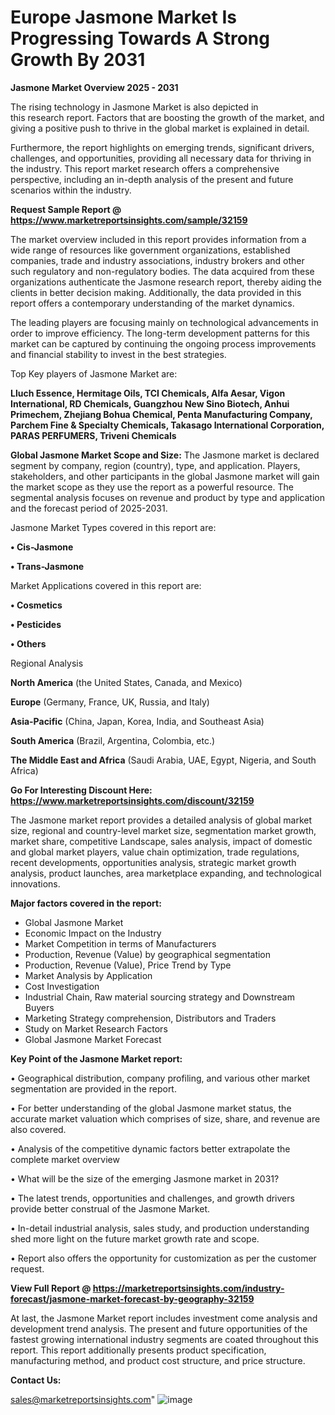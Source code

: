  # Europe Jasmone Market Is Progressing Towards A Strong Growth By 2031

<Strong> Jasmone Market Overview 2025 - 2031</strong>

The rising technology in Jasmone Market is also depicted in this research report. Factors that are boosting the growth of the market, and giving a positive push to thrive in the global market is explained in detail.

Furthermore, the report highlights on emerging trends, significant drivers, challenges, and opportunities, providing all necessary data for thriving in the industry. This report market research offers a comprehensive perspective, including an in-depth analysis of the present and future scenarios within the industry.

<strong>Request Sample Report @ <a href=https://www.marketreportsinsights.com/sample/32159>https://www.marketreportsinsights.com/sample/32159</a></strong>

The market overview included in this report provides information from a wide range of resources like government organizations, established companies, trade and industry associations, industry brokers and other such regulatory and non-regulatory bodies. The data acquired from these organizations authenticate the Jasmone research report, thereby aiding the clients in better decision making. Additionally, the data provided in this report offers a contemporary understanding of the market dynamics.

The leading players are focusing mainly on technological advancements in order to improve efficiency. The long-term development patterns for this market can be captured by continuing the ongoing process improvements and financial stability to invest in the best strategies.

Top Key players of Jasmone Market are:

<strong>Lluch Essence, Hermitage Oils, TCI Chemicals, Alfa Aesar, Vigon International, RD Chemicals, Guangzhou New Sino Biotech, Anhui Primechem, Zhejiang Bohua Chemical, Penta Manufacturing Company, Parchem Fine & Specialty Chemicals, Takasago International Corporation, PARAS PERFUMERS, Triveni Chemicals</strong>

<strong><b>Global Jasmone Market Scope and Size:</b></strong>
The Jasmone market is declared segment by company, region (country), type, and application. Players, stakeholders, and other participants in the global Jasmone market will gain the market scope as they use the report as a powerful resource. The segmental analysis focuses on revenue and product by type and application and the forecast period of 2025-2031.

Jasmone Market Types covered in this report are:

<strong>• Cis-Jasmone

• Trans-Jasmone</strong>

Market Applications covered in this report are:

<strong>• Cosmetics

• Pesticides

• Others</strong> 

Regional Analysis

<strong>North America</strong> (the United States, Canada, and Mexico)

<strong>Europe</strong> (Germany, France, UK, Russia, and Italy)

<strong>Asia-Pacific</strong> (China, Japan, Korea, India, and Southeast Asia)

<strong>South America</strong> (Brazil, Argentina, Colombia, etc.)

<strong>The Middle East and Africa</strong> (Saudi Arabia, UAE, Egypt, Nigeria, and South Africa)

<strong>Go For Interesting Discount Here: <a href=https://www.marketreportsinsights.com/discount/32159>https://www.marketreportsinsights.com/discount/32159</a></strong>

The Jasmone market report provides a detailed analysis of global market size, regional and country-level market size, segmentation market growth, market share, competitive Landscape, sales analysis, impact of domestic and global market players, value chain optimization, trade regulations, recent developments, opportunities analysis, strategic market growth analysis, product launches, area marketplace expanding, and technological innovations.

<strong><b>Major factors covered in the report:</b></strong>
<ul>
  <li>Global Jasmone Market </li>
  <li>Economic Impact on the Industry</li>
  <li>Market Competition in terms of Manufacturers</li>
  <li>Production, Revenue (Value) by geographical segmentation</li>
  <li>Production, Revenue (Value), Price Trend by Type</li>
  <li>Market Analysis by Application</li>
  <li>Cost Investigation</li>
  <li>Industrial Chain, Raw material sourcing strategy and Downstream Buyers</li>
  <li>Marketing Strategy comprehension, Distributors and Traders</li>
  <li>Study on Market Research Factors</li>
  <li>Global Jasmone Market Forecast</li>
</ul>

<strong><b>Key Point of the Jasmone Market report:</b></strong>

• Geographical distribution, company profiling, and various other market segmentation are provided in the report.

• For better understanding of the global Jasmone market status, the accurate market valuation which comprises of size, share, and revenue are also covered.

• Analysis of the competitive dynamic factors better extrapolate the complete market overview

• What will be the size of the emerging Jasmone market in 2031?

• The latest trends, opportunities and challenges, and growth drivers provide better construal of the Jasmone Market.

• In-detail industrial analysis, sales study, and production understanding shed more light on the future market growth rate and scope.

• Report also offers the opportunity for customization as per the customer request.

<strong><b>View Full Report @ <a href=https://marketreportsinsights.com/industry-forecast/jasmone-market-forecast-by-geography-32159>https://marketreportsinsights.com/industry-forecast/jasmone-market-forecast-by-geography-32159</a></b></strong>


At last, the Jasmone Market report includes investment come analysis and development trend analysis. The present and future opportunities of the fastest growing international industry segments are coated throughout this report. This report additionally presents product specification, manufacturing method, and product cost structure, and price structure.

<strong>Contact Us:</strong>

sales@marketreportsinsights.com"
![image](https://github.com/user-attachments/assets/13ee1723-e295-4579-bd6a-c322015105cb)

